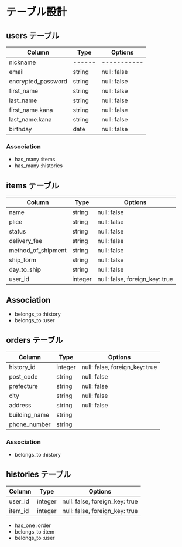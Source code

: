 # テーブル設計

## users テーブル

| Column               | Type   | Options     |
| -------------------- | ------ | ----------- |
| nickname             | ------ | ----------- |
| email                | string | null: false |
| encrypted_password   | string | null: false |
| first_name           | string | null: false |
| last_name            | string | null: false |
| first_name.kana      | string | null: false |
| last_name.kana       | string | null: false |
| birthday             | date   | null: false |

### Association

- has_many :items
- has_many :histories

## items テーブル

| Column             | Type       | Options                        |
| ------------------ | ------     | ------------------------------ |
| name               | string     | null: false                    |
| plice              | string     | null: false                    |
| status             | string     | null: false                    |
| delivery_fee       | string     | null: false                    |
| method_of_shipment | string     | null: false                    |
| ship_form          | string     | null: false                    |
| day_to_ship        | string     | null: false                    |
| user_id            | integer    | null: false, foreign_key: true |

## Association

- belongs_to :history
- belongs_to :user

## orders テーブル

| Column          | Type    | Options                        |
| --------------- | ------- | ------------------------------ |
| history_id      | integer | null: false, foreign_key: true |
| post_code       | string  | null: false                    |
| prefecture      | string  | null: false                    |
| city            | string  | null: false                    |
| address         | string  | null: false                    |
| building_name   | string  |                                |
| phone_number    | string  |                                |

### Association

- belongs_to :history

## histories テーブル

| Column          | Type    | Options                        |
| --------------- | ------- | ------------------------------ |
| user_id         | integer | null: false, foreign_key: true |
| item_id         | integer | null: false, foreign_key: true |

- has_one :order
- belongs_to :item
- belongs_to :user